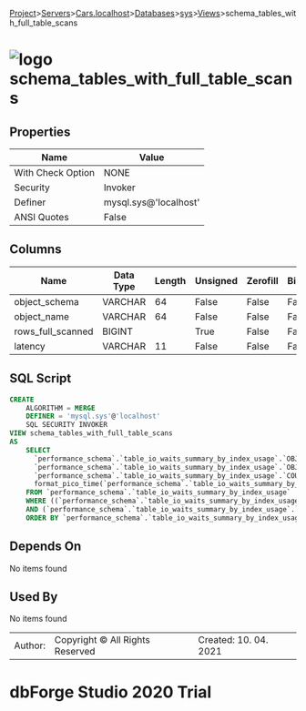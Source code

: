 [Project](../../../../../startpage.md)>[Servers](../../../../Servers.md)>[Cars.localhost](../../../Cars.localhost.md)>[Databases](../../Databases.md)>[sys](../sys.md)>[Views](Views.md)>schema_tables_with_full_table_scans


# ![logo](../../../../../Images/view64.svg) schema_tables_with_full_table_scans


## <a name="#Properties"></a>Properties
|Name|Value|
|---|---|
|With Check Option|NONE|
|Security|Invoker|
|Definer|mysql.sys@'localhost'|
|ANSI Quotes|False|


## <a name="#Columns"></a>Columns
|Name|Data Type|Length|Unsigned|Zerofill|Binary|Not Null|
|---|---|---|---|---|---|---|
|object_schema|VARCHAR|64|False|False|False|False|
|object_name|VARCHAR|64|False|False|False|False|
|rows_full_scanned|BIGINT||True|False|False|True|
|latency|VARCHAR|11|False|False|False|False|

## <a name="#SqlScript"></a>SQL Script
```SQL
CREATE 
	ALGORITHM = MERGE
	DEFINER = 'mysql.sys'@'localhost'
	SQL SECURITY INVOKER
VIEW schema_tables_with_full_table_scans
AS
	SELECT
	  `performance_schema`.`table_io_waits_summary_by_index_usage`.`OBJECT_SCHEMA` AS `object_schema`,
	  `performance_schema`.`table_io_waits_summary_by_index_usage`.`OBJECT_NAME` AS `object_name`,
	  `performance_schema`.`table_io_waits_summary_by_index_usage`.`COUNT_READ` AS `rows_full_scanned`,
	  format_pico_time(`performance_schema`.`table_io_waits_summary_by_index_usage`.`SUM_TIMER_WAIT`) AS `latency`
	FROM `performance_schema`.`table_io_waits_summary_by_index_usage`
	WHERE ((`performance_schema`.`table_io_waits_summary_by_index_usage`.`INDEX_NAME` IS NULL)
	AND (`performance_schema`.`table_io_waits_summary_by_index_usage`.`COUNT_READ` > 0))
	ORDER BY `performance_schema`.`table_io_waits_summary_by_index_usage`.`COUNT_READ` DESC;
```

## <a name="#DependsOn"></a>Depends On
No items found

## <a name="#UsedBy"></a>Used By
No items found

||||
|---|---|---|
|Author: |Copyright © All Rights Reserved|Created: 10. 04. 2021|
# dbForge Studio 2020 Trial
